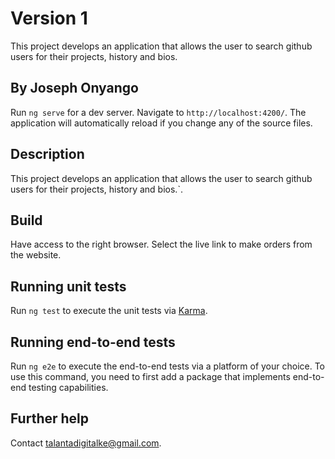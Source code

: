 # Version 1

This project develops an application that allows the user to search github users for their projects, history and bios.

## By Joseph Onyango

Run `ng serve` for a dev server. Navigate to `http://localhost:4200/`. The application will automatically reload if you change any of the source files.

## Description

This project develops an application that allows the user to search github users for their projects, history and bios.`.

## Build

Have access to the right browser.
Select the live link to make orders from the website.

## Running unit tests

Run `ng test` to execute the unit tests via [Karma](https://karma-runner.github.io).

## Running end-to-end tests

Run `ng e2e` to execute the end-to-end tests via a platform of your choice. To use this command, you need to first add a package that implements end-to-end testing capabilities.

## Further help

Contact talantadigitalke@gmail.com.
